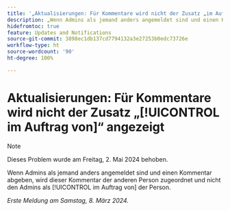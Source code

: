 ```yaml
---
title: '„Aktualisierungen: Für Kommentare wird nicht der Zusatz „im Auftrag von“ angezeigt“'
description: „Wenn Admins als jemand anders angemeldet sind und einen Kommentar abgeben, wird dieser Kommentar der anderen Person zugeordnet und nicht den Admins im Auftrag der Person.“
hidefromtoc: true
feature: Updates and Notifications
source-git-commit: 3898ec1db137cd7794132a3e27253b0edc73726e
workflow-type: ht
source-wordcount: '90'
ht-degree: 100%

---
```



# Aktualisierungen: Für Kommentare wird nicht der Zusatz „[!UICONTROL im Auftrag von]“ angezeigt

>[!NOTE]
>
>Dieses Problem wurde am Freitag, 2. Mai 2024 behoben.

Wenn Admins als jemand anders angemeldet sind und einen Kommentar abgeben, wird dieser Kommentar der anderen Person zugeordnet und nicht den Admins als [!UICONTROL im Auftrag von] der Person.

_Erste Meldung am Samstag, 8. März 2024._

